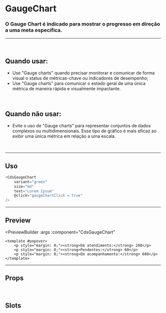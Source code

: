 # GaugeChart

### O Gauge Chart é indicado para mostrar o progresso em direção a uma meta específica.
---
<br>

## Quando usar:
- Use "Gauge charts" quando precisar monitorar e comunicar de forma visual o status de métricas-chave ou indicadores de desempenho;
- Use "Gauge charts" para comunicar o estado geral de uma única métrica de maneira rápida e visualmente impactante.

<br>

## Quando não usar:
- Evite o uso de "Gauge charts" para representar conjuntos de dados complexos ou multidimensionais. Esse tipo de gráfico é mais eficaz ao exibir uma única métrica em relação a uma escala.

<br>

---

## Uso

```js
<CdsGaugeChart
	variant="green"
	size="md"
	text="Lorem Ipsum"
	@click="gaugeChartClick = true"
/>
```

---

## Preview

<PreviewBuilder
	:args
	:component="CdsGaugeChart"
>
	<template #popover>
		<p style="margin: 0;"><strong>Em atendimento:</strong> 280</p>
		<p style="margin: 0;"><strong>Pendentes:</strong> 60</p>
		<p style="margin: 0;"><strong>Em acompanhamento:</strong> 600</p>
	</template>
</PreviewBuilder>

---

## Props

<APITable
	name="GaugeChart"
	section="props"
/>
<br>

## Slots

<APITable
	name="GaugeChart"
	section="slots"
/>

<script setup>
import { ref } from 'vue';
import CdsGaugeChart from '@/components/GaugeChart.vue';

const args = ref({
	value: 79.2,
	showTarget: false,
	target: 85,
	variant: "green",
	size: 250,
	subtitle: 'aptos ao indicador',
});
</script>

